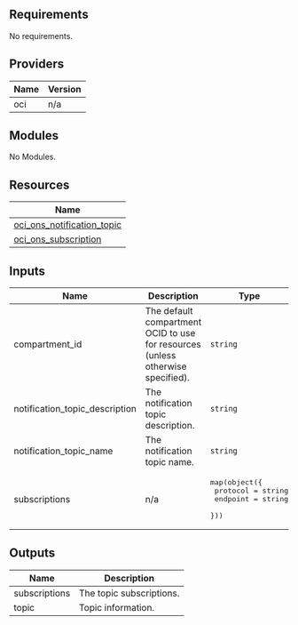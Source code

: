 ## Requirements

No requirements.

## Providers

| Name | Version |
|------|---------|
| oci | n/a |

## Modules

No Modules.

## Resources

| Name |
|------|
| [oci_ons_notification_topic](https://registry.terraform.io/providers/hashicorp/oci/latest/docs/resources/ons_notification_topic) |
| [oci_ons_subscription](https://registry.terraform.io/providers/hashicorp/oci/latest/docs/resources/ons_subscription) |

## Inputs

| Name | Description | Type | Default | Required |
|------|-------------|------|---------|:--------:|
| compartment\_id | The default compartment OCID to use for resources (unless otherwise specified). | `string` | `""` | no |
| notification\_topic\_description | The notification topic description. | `string` | `""` | no |
| notification\_topic\_name | The notification topic name. | `string` | `""` | no |
| subscriptions | n/a | <pre>map(object({<br>    protocol = string<br>    endpoint = string<br>  }))</pre> | n/a | yes |

## Outputs

| Name | Description |
|------|-------------|
| subscriptions | The topic subscriptions. |
| topic | Topic information. |
